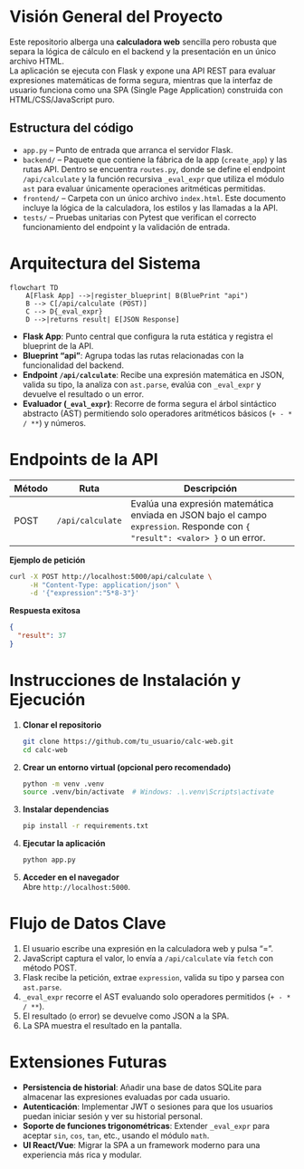 # Visión General del Proyecto

Este repositorio alberga una **calculadora web** sencilla pero robusta que separa la lógica de cálculo en el backend y la presentación en un único archivo HTML.  
La aplicación se ejecuta con Flask y expone una API REST para evaluar expresiones matemáticas de forma segura, mientras que la interfaz de usuario funciona como una SPA (Single Page Application) construida con HTML/CSS/JavaScript puro.

## Estructura del código

- `app.py` – Punto de entrada que arranca el servidor Flask.  
- `backend/` – Paquete que contiene la fábrica de la app (`create_app`) y las rutas API. Dentro se encuentra `routes.py`, donde se define el endpoint `/api/calculate` y la función recursiva `_eval_expr` que utiliza el módulo `ast` para evaluar únicamente operaciones aritméticas permitidas.  
- `frontend/` – Carpeta con un único archivo `index.html`. Este documento incluye la lógica de la calculadora, los estilos y las llamadas a la API.  
- `tests/` – Pruebas unitarias con Pytest que verifican el correcto funcionamiento del endpoint y la validación de entrada.

# Arquitectura del Sistema

```mermaid
flowchart TD
    A[Flask App] -->|register_blueprint| B(BluePrint "api")
    B --> C[/api/calculate (POST)]
    C --> D{_eval_expr}
    D -->|returns result| E[JSON Response]
```

- **Flask App**: Punto central que configura la ruta estática y registra el blueprint de la API.  
- **Blueprint “api”**: Agrupa todas las rutas relacionadas con la funcionalidad del backend.  
- **Endpoint `/api/calculate`**: Recibe una expresión matemática en JSON, valida su tipo, la analiza con `ast.parse`, evalúa con `_eval_expr` y devuelve el resultado o un error.  
- **Evaluador (`_eval_expr`)**: Recorre de forma segura el árbol sintáctico abstracto (AST) permitiendo solo operadores aritméticos básicos (`+ - * / **`) y números.

# Endpoints de la API

| Método | Ruta              | Descripción                                                                 |
|--------|-------------------|-----------------------------------------------------------------------------|
| POST   | `/api/calculate`  | Evalúa una expresión matemática enviada en JSON bajo el campo `expression`. Responde con `{ "result": <valor> }` o un error. |

**Ejemplo de petición**

```bash
curl -X POST http://localhost:5000/api/calculate \
     -H "Content-Type: application/json" \
     -d '{"expression":"5*8-3"}'
```

**Respuesta exitosa**

```json
{
  "result": 37
}
```

# Instrucciones de Instalación y Ejecución

1. **Clonar el repositorio**  
   ```bash
   git clone https://github.com/tu_usuario/calc-web.git
   cd calc-web
   ```

2. **Crear un entorno virtual (opcional pero recomendado)**  
   ```bash
   python -m venv .venv
   source .venv/bin/activate  # Windows: .\.venv\Scripts\activate
   ```

3. **Instalar dependencias**  
   ```bash
   pip install -r requirements.txt
   ```

4. **Ejecutar la aplicación**  
   ```bash
   python app.py
   ```

5. **Acceder en el navegador**  
   Abre `http://localhost:5000`.

# Flujo de Datos Clave

1. El usuario escribe una expresión en la calculadora web y pulsa “=”.  
2. JavaScript captura el valor, lo envía a `/api/calculate` vía `fetch` con método POST.  
3. Flask recibe la petición, extrae `expression`, valida su tipo y parsea con `ast.parse`.  
4. `_eval_expr` recorre el AST evaluando solo operadores permitidos (`+ - * / **`).  
5. El resultado (o error) se devuelve como JSON a la SPA.  
6. La SPA muestra el resultado en la pantalla.

# Extensiones Futuras

- **Persistencia de historial**: Añadir una base de datos SQLite para almacenar las expresiones evaluadas por cada usuario.  
- **Autenticación**: Implementar JWT o sesiones para que los usuarios puedan iniciar sesión y ver su historial personal.  
- **Soporte de funciones trigonométricas**: Extender `_eval_expr` para aceptar `sin`, `cos`, `tan`, etc., usando el módulo `math`.  
- **UI React/Vue**: Migrar la SPA a un framework moderno para una experiencia más rica y modular.